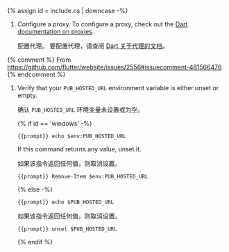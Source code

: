 
{% assign id =  include.os | downcase -%}

1. Configure a proxy.
   To configure a proxy, check out the
   [Dart documentation on proxies]({{site.dart-site}}tools/pub/troubleshoot#pub-get-fails-from-behind-a-corporate-firewall).

   配置代理。
   要配置代理，请查阅 [Dart 关于代理的文档]({{site.dart-site}}tools/pub/troubleshoot#pub-get-fails-from-behind-a-corporate-firewall)。

  {% comment %}
  From <https://github.com/flutter/website/issues/2556#issuecomment-481566476>
  {% endcomment %}

1. Verify that your `PUB_HOSTED_URL` environment variable is either unset
   or empty.

   确认 `PUB_HOSTED_URL` 环境变量未设置或为空。

   {% if id == 'windows' -%}

   ```console
   {{prompt}} echo $env:PUB_HOSTED_URL
   ```

   If this command returns any value, unset it.

   如果该指令返回任何值，则取消设置。

   ```console
   {{prompt}} Remove-Item $env:PUB_HOSTED_URL
   ```

   {% else -%}

   ```console
   {{prompt}} echo $PUB_HOSTED_URL
   ```

   如果该指令返回任何值，则取消设置。

   ```console
   {{prompt}} unset $PUB_HOSTED_URL
   ```

   {% endif %}
